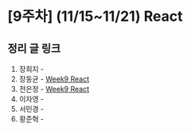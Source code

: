 # [9주차] (11/15~11/21) React

## 정리 글 링크

1. 장희지 - 
2. 장동균 - [Week9 React](https://dongkyun-jang.tistory.com/95)
3. 전은정 - [Week9 React](https://jjung-lab.tistory.com/30)
4. 이자영 - 
5. 서민경 - 
6. 황준혁 - 
